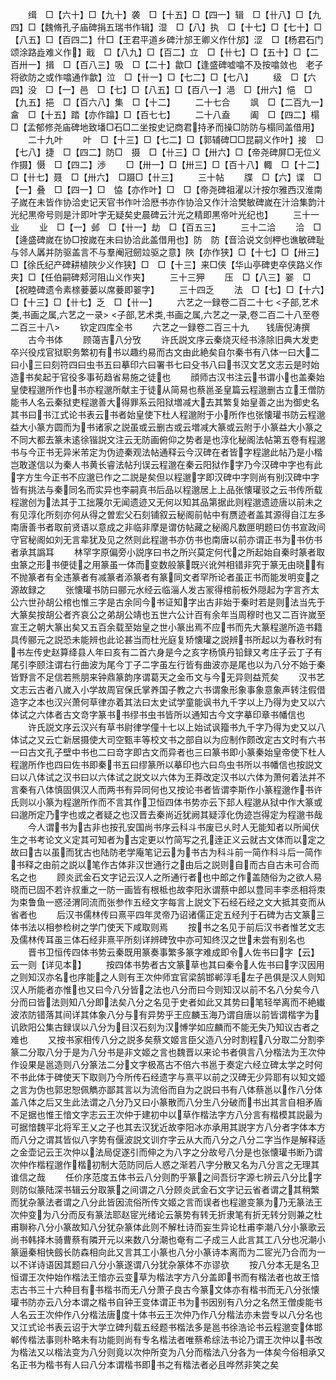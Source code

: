 <!-- { "loadSidebar": true } -->
　　缉　□【六十】□【九十】袭　□【十五】□【四一】辑　□【卄八】□【九四】□【魏脩孔子庙碑捐五瑞书作辑】湿　□【八】执　□【十七】□【七十】□【八五】□【百四二】什□【王君平道乡碑汁邡王卿义作什邡】涩　□【杨君石门颂涂路歮难义作】戢　□【八九】□【百二】立　□【卄七】□【五十】□【二百卅一】揖　□【百八三】吸　□【二十】歙□【逢盛碑嘘噏不及按噏敛也　老子将欲防之或作噏通作歙】泣　□【卄一】□【七二】□【七八】
　　级　□【六四】没　□【一】邑　□【七】□【八五】□【百八一】浥　□【卅六】悒　□【九五】挹　□【百六八】集　□【十二】
　　二十七合
　　飒　□【二百九一】畣　□【十五】踏【亦作蹹】□【百七七】
　　二十八盍
　　阖　□【四二】榻　□【孟郁修尧庙碑地致墦□石□二坐按史记商君持矛而操□防防与榻同盖借用】
　　二十九叶
　　叶　□【十三】□【七二】□【郭辅碑□□昆嗣义作叶】接　□【七八】捷　□【四二】防□　摄　□【卄三】□【卅六】□【帝尧碑屏□无位义作摄】慑　□【四二】渉
　　□【卅一】□【卅三】□【百十八】輙　□【十二】□【卄七】聂　□【卅六】　□蹑□【卄三】
　　三十帖
　　牒　□【六】谍　□【一】叠　□【四一】□　恊【亦作叶】□　□【帝尧碑祖濯以汁按尔雅西汉淮南子嵗在未皆作协洽史记天官书作叶洽厯书亦作协洽又作汁洽樊敏碑嵗在汁洽集韵汁光纪黒帝号则是汁即叶字无疑矣史晨碑云汁光之精即黒帝叶光纪也】
　　三十一业
　　业　□【一】邺　□【卄一】劫　□【百五三】
　　三十二洽
　　洽　□【逄盛碑嵗在协□按嵗在未曰协洽此盖借用也】防　防【音洽说文剑柙也谯敏碑耻与邻人羼并防驱盖言不与羣阉冠劒竝驱之意】陜【亦作狭】□【十七】□【卅三】□【徐氏纪产碑耕植陜少义作狭】□　□【十三】来□侠【华山亭碑吏卒侠路义作夹】□【任伯嗣碑郏河阻山义作夹】
　　三十三狎
　　压　□【八三】翣　□【祝睦碑遗令素榇菨蒌以席菨即翣字】
　　三十四乏
　　法　□【七】□【十六】□【十三】□【卄七】乏　□【卄一】
　　六艺之一録卷二百二十七
<子部,艺术类,书画之属,六艺之一录>
<子部,艺术类,书画之属,六艺之一录,卷二百二十八至卷二百三十八>
　　钦定四库全书
　　六艺之一録卷二百三十九　　钱唐倪涛撰
　　古今书体
　　顾蔼吉八分攷
　　许氏説文序云秦烧灭经书涤除旧典大发吏卒兴役戍官狱职务繁初有书以趣约易而古文由此絶矣自尔秦书有八体一曰大二曰小三曰刻符四曰虫书五曰摹印六曰署书七曰殳书八曰书汉文艺文志云是时始造书矣起于官役多事茍趋省易施之徒也
　　顔师古汉书注云书谓小也盖秦始皇使程邈所作也书亦程邈所献主于徒从简易也蔡邕圣皇篇云程邈删古立王僧防能书人名云秦狱吏程邈善大得罪系云阳狱増减大去其繁复始皇善之出为御史名其书曰书江式论书表云书者始皇使下杜人程邈附于小所作也张懐瓘书防云程邈益大小篆方圆而为书诸家之説虽或云删古或云増减大篆或云附于小篆益大小篆之不同大都去篆未逺徐锴説文注云无防画俯仰之势者是也淳化秘阁法帖第五卷有程邈书与今正书无异米芾定为伪迹秦观法帖通释云今汉碑在者皆字程邈此帖乃是小楷岂敢遂信以为秦人书黄长睿法帖刋误云程邈在秦云阳狱作字乃今汉碑中字也有此字方生今正书不应邈已作之二説是矣但以程邈字即汉碑中字则尚有别汉碑中字皆有挑法与秦同名而实异也李嗣真书后品以程邈居上上品张懐瓘驳之云书传所载程邈创为法其于工拙蔑尔无闻遗迹又无何以知其品第据此则程邈遗迹唐以前未之有见淳化所刻亦何从得之曽宏父石刻铺叙云秘阁前帖中有赝迹者盖其源得自江左多南唐善书者取前贤语以意成之非临非摩是谓仿帖藏之秘阁凡数匣明题曰仿书宣政间守官秘阁如刘无言辈犹及见之然则此程邈书亦仿书也南唐以前亦谓正书为书仿书者承其譌耳
　　林罕字原偏旁小説序曰书之所兴莫定何代之所起始自秦时篆者取虫篆之形书便徒之用篆虽一体而变数般篆既兴讹舛相错非究于篆无由晓有不抛篆者有全违篆者有减篆者添篆者有篆同文者罕所论者虽正书而能发明变之源故録之
　　张懐瓘书防曰郦元水经云临淄人发古冡得棺前板外隠起为字言齐太公六世孙胡公棺也惟三字是古余同今书证知字出古非始于秦时若是则法当先于大篆矣按胡公者齐哀公之弟胡公靖也五世六公计百有余年当周穆时也又二百许嵗至宣王之朝大篆出矣又五百余载至始皇之世小篆出焉不应书而先大篆程邈所造书籍具传郦元之説恐未能辨也此论甚当而杜光庭复矫懐瓘之説辨书所起以为春秋时有书左传史赵算绛县人年曰亥有二首六身是今之亥字杨慎丹铅録又考庄子云丁子有尾引李颐注谓右行曲波为尾今丁子二字虽左行皆有曲波亦是尾也以为八分不始于秦皆野言不足信若熊朋来钟鼎篆韵序谓葛天之金币文与今无异则益荒矣
　　汉书艺文志云古者八嵗入小学故周官保氏掌养国子教之六书谓象形象事象意象声转注假借造字之本也汉兴萧何草律亦着其法曰太史试学童能讽书九千字以上乃得为史又以六体试之六体者古文竒字篆书书缪书虫书皆所以通知古今文字摹印章书幡信也
　　许氏説文序云汉兴有草书尉律学僮十七以上始试讽籀书九千字乃得为史又以八体试之又云亡新居摄使大司空甄丰等校文书之部自以为应制作颇改定古文时有六书一曰古文孔子壁中书也二曰竒字即古文而异者也三曰篆书即小篆秦始皇帝使下杜人程邈所作也四曰佐书即秦书五曰缪篆所以摹印也六曰鸟虫书所以书幡信也按説文曰以八体试之汉书曰以六体试之説文以六体为王莽改定汉书以六体为萧何着法并不言秦有八体慎固俱汉人而两书有异同何也又按论书者皆谓李斯作小篆程邈作书许氏则以小篆为程邈所作而不言其作卫恒四体书势亦云下邽人程邈从狱中作大篆或曰邈所定乃字也或之者疑之也汉晋去秦尚近犹阙其疑淳化伪迹岂得定为程邈书哉
　　今人谓书为古非也按孔安国尚书序云科斗书废已乆时人无能知者以所闻伏生之书考论文义定其可知者为古定更以竹简写之孔逹正义云就古文体而以定之故曰古以虽而犹古也陆防老学庵笔记云为书古为科斗前一简作科斗后一简作书释之由前之説以笔作古体非汉世通行之由后之説则自而古自古未可合而名之也
　　顾炎武金石文字记云汉人之所通行者也中郎之作盖随俗为之欲人易晓而已固不若许叔重之一防一画皆有根柢也故李阳氷谓蔡中郎以豊同丰李丞相将朿为束鲁鱼一惑泾渭同流而张参作五经文字每言上説文下石经石经之文大抵其变而从省者也
　　后汉书儒林传曰熹平四年灵帝乃诏诸儒正定五经刋于石碑为古文篆三体书法以相参检树之学门使天下咸取则焉
　　按书之名见于前后汉书者惟艺文志及儒林传耳虽三体石经非熹平所刻详辨碑攷中亦可知终汉之世未尝有别名也
　　晋书卫恒传四体书势云秦既用篆奏事繁多篆字难成即令人佐书曰字【云】云一则【详见本】
　　按四体书势者古文篆草也其曰秦令人佐书曰字汉因用之则知汉亦名也序能之人则有王次仲师宜官梁鹄邯郸淳毛左子邑俱是汉人则知汉人所能者亦惟也又曰今八分皆之法也八分而曰今则知汉以前不名八分矣今八分而曰皆法则知八分即法矣八分之名见于史者如此又其势曰笔轻举离而不絶纎波浓防错落其间详其体象八分与有异势乎王应麟玉海乃谓自唐以前皆谓楷字为讥欧阳公集古録误以八分为目汉石刻为汉愽学如应麟而不能无失乃知议古者之难也
　　又按书家相传八分之説多矣蔡文姬言臣父造八分时割程八分取二分割李篆二分取八分于是为八分书是非文姬之言也魏晋以来论书者俱言八分楷法为王次仲作设果是邕造则八分篆法二分文字极髙古不倍六书邕于奏定六经立碑太学之时何不书此体于碑使天下取则乃今所传石经遗字与熹平以前之汉碑无少异耶有以知文姬之言为伪也郭忠恕佩觹亦鄙其言以为流俗而自为之説曰书有八体蔡邕以作八分体盖八体之后又生此法谓之八分乃又曰小篆散而八分生八分破而书出其言自相矛盾不足据也惟王愔文字志云王次仲于建初中以草作楷法字方八分言有楷模其説最为可据愔魏平北将军王乂之子也其去汉犹近故李阳冰亦承用其説字方八分者字体本方而八分之谓其皆似八字势有偃波説文训夰字云从大而八分之八分二字当作是解释适之金壶记云王次仲以法局促遂引而伸之为八字之分故号八分是也张懐瓘书断乃谓次仲作楷程邈作楷初制大范防同后人惑之渐若八字分散又名为八分言之无理其谁信之哉
　　任价序范度五体书云八分则酌乎篆之间吾衍字源七辨云八分比字则防似篆陆深书辑云分取篆之间谓之八分顾炎武金石文字记云省者谓之其稍繁而犹杂篆法者谓之八分此皆因流俗所传文姬之言而误者也程邈变篆为乃无篆法王次仲变为八分而反有篆法耶赵宧光绪论云篆势有转无折隶笔有折无转分则兼之杜甫聨称八分小篆故知八分犹杂篆体此则不解杜诗而妄生异论杜甫李潮八分小篆歌云尚书韩择木骑曹蔡有隣开元以来数八分潮也奄有二子成三人此言其工八分也况潮小篆逼秦相快劔长防森相向此又言其工小篆也八分小篆诗本离而为二宧光乃合而为一以不详诗语因其题曰八分小篆遂谓八分犹杂篆体不亦谬欤
　　按八分本无是名卫恒谓王次仲始作楷法王愔亦云变草为楷法字方八分盖即书而有楷法者也故王愔志古书三十六种目有书楷书而无八分萧子良古今篆文体亦有楷书而无八分张懐瓘书防亦云八分本谓之楷书自钟王变体谓正书为书因别有八分之名然王僧虔能书人名云王次仲作八分楷法唐度十体书云王次仲乃作八分楷法亦未尝专以八分名也又江式论书表云诏于大学立碑刋载五经题书楷法多是邕书徐浩论书云程邈变体邯郸传楷法事则朴略未有功能则尚有专名楷法者唯蔡希综法书论乃谓王次仲以书改为楷法又以楷法变为八分则竟以次仲所变为八分而楷法八分各为一体矣今俗相承又名正书为楷书有人曰八分本谓楷书即书之有楷法者必且哗然非笑之矣
